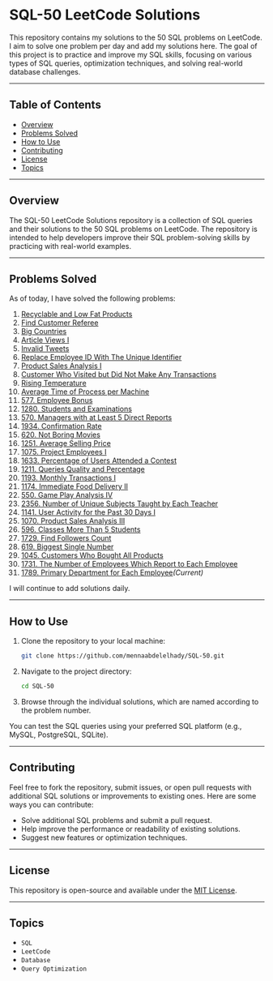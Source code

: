 # SQL-50 LeetCode Solutions

This repository contains my solutions to the 50 SQL problems on LeetCode. I aim to solve one problem per day and add my solutions here. The goal of this project is to practice and improve my SQL skills, focusing on various types of SQL queries, optimization techniques, and solving real-world database challenges.

---

## Table of Contents
- [Overview](#overview)
- [Problems Solved](#problems-solved)
- [How to Use](#how-to-use)
- [Contributing](#contributing)
- [License](#license)
- [Topics](#topics)

---

## Overview

The SQL-50 LeetCode Solutions repository is a collection of SQL queries and their solutions to the 50 SQL problems on LeetCode. The repository is intended to help developers improve their SQL problem-solving skills by practicing with real-world examples.

---

## Problems Solved

As of today, I have solved the following problems:

1. [Recyclable and Low Fat Products](https://leetcode.com/problems/recyclable-and-low-fat-products/)  
2. [Find Customer Referee](https://leetcode.com/problems/find-customer-referee/)  
3. [Big Countries](https://leetcode.com/problems/big-countries/)  
4. [Article Views I](https://leetcode.com/problems/article-views-I/)  
5. [Invalid Tweets](https://leetcode.com/problems/invalid-tweets/)  
6. [Replace Employee ID With The Unique Identifier](https://leetcode.com/problems/replace-employee-id-with-the-unique-identifier/)  
7. [Product Sales Analysis I](https://leetcode.com/problems/product-sales-analysis-i/)  
8. [Customer Who Visited but Did Not Make Any Transactions](https://leetcode.com/problems/customer-who-visited-but-did-not-make-any-transactions/)
9. [Rising Temperature](https://leetcode.com/problems/rising-temperature)
10. [Average Time of Process per Machine](https://leetcode.com/problems/average-time-of-process-per-machine)
11. [577. Employee Bonus](https://leetcode.com/problems/employee-bonus)
12. [1280. Students and Examinations](https://leetcode.com/problems/students-and-examinations)
13. [570. Managers with at Least 5 Direct Reports](https://leetcode.com/problems/managers-with-at-least-5-direct-reports)
14. [1934. Confirmation Rate](https://leetcode.com/problems/confirmation-rate)
15. [620. Not Boring Movies](https://leetcode.com/problems/not-boring-movies)
16. [1251. Average Selling Price](https://leetcode.com/problems/average-selling-price)
17. [1075. Project Employees I](https://leetcode.com/problems/project-employees-i)
18. [1633. Percentage of Users Attended a Contest](https://leetcode.com/problems/percentage-of-users-attended-a-contest)
19. [1211. Queries Quality and Percentage](https://leetcode.com/problems/queries-quality-and-percentage)
20. [1193. Monthly Transactions I](https://leetcode.com/problems/monthly-transactions-i)
21. [1174. Immediate Food Delivery II](https://leetcode.com/problems/immediate-food-delivery-ii)
22. [550. Game Play Analysis IV](https://leetcode.com/problems/game-play-analysis-iv)
23. [2356. Number of Unique Subjects Taught by Each Teacher](https://leetcode.com/problems/number-of-unique-subjects-taught-by-each-teacher)
24. [1141. User Activity for the Past 30 Days I](https://leetcode.com/problems/user-activity-for-the-past-30-days-i)
25. [1070. Product Sales Analysis III](https://leetcode.com/problems/product-sales-analysis-iii)
26. [596. Classes More Than 5 Students](https://leetcode.com/problems/classes-more-than-5-students)
27. [1729. Find Followers Count](https://leetcode.com/problems/find-followers-count)
28. [619. Biggest Single Number](https://leetcode.com/problems/biggest-single-number)
29. [1045. Customers Who Bought All Products](https://leetcode.com/problems/customers-who-bought-all-products)
30. [1731. The Number of Employees Which Report to Each Employee](https://leetcode.com/problems/the-number-of-employees-which-report-to-each-employee)
31. [1789. Primary Department for Each Employee](https://leetcode.com/problems/primary-department-for-each-employee)*(Current)*

I will continue to add solutions daily.

---

## How to Use

1. Clone the repository to your local machine:
    ```bash
    git clone https://github.com/mennaabdelelhady/SQL-50.git
    ```

2. Navigate to the project directory:
    ```bash
    cd SQL-50
    ```

3. Browse through the individual solutions, which are named according to the problem number.

You can test the SQL queries using your preferred SQL platform (e.g., MySQL, PostgreSQL, SQLite).

---

## Contributing

Feel free to fork the repository, submit issues, or open pull requests with additional SQL solutions or improvements to existing ones. Here are some ways you can contribute:

- Solve additional SQL problems and submit a pull request.
- Help improve the performance or readability of existing solutions.
- Suggest new features or optimization techniques.

---

## License

This repository is open-source and available under the [MIT License](LICENSE).

---

## Topics

- `SQL`
- `LeetCode`
- `Database`
- `Query Optimization`

